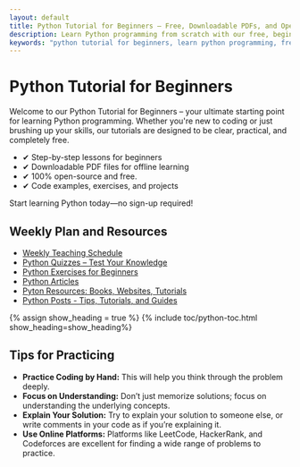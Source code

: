 ```yaml
---
layout: default
title: Python Tutorial for Beginners – Free, Downloadable PDFs, and Open Source
description: Learn Python programming from scratch with our free, beginner-friendly tutorials. Access open-source content, download PDF lessons, and start coding today!.
keywords: "python tutorial for beginners, learn python programming, free python lessons, python pdf tutorials, open-source python guide, python coding for beginners, python exercises and projects, python programming basics, downloadable python resources, python step-by-step guide"
---
```


# Python Tutorial for Beginners 

Welcome to our Python Tutorial for Beginners – your ultimate starting point for learning Python programming. Whether you're new to coding or just brushing up your skills, our tutorials are designed to be clear, practical, and completely free.

- ✔ Step-by-step lessons for beginners
- ✔ Downloadable PDF files for offline learning
- ✔ 100% open-source and free.
- ✔ Code examples, exercises, and projects

Start learning Python today—no sign-up required!

## Weekly Plan and Resources

- [Weekly Teaching Schedule](../it-323/docs/course-overview-it-323.html#weekly-schedule-of-classes)
- [Python Quizzes – Test Your Knowledge](quizzes/index.md)
- [Python Exercises for Beginners](exercises/index.md)
- [Python Articles](/python/posts/)
- [Pyton Resources: Books, Websites, Tutorials](resources.md)
- [Python Posts - Tips, Tutorials, and Guides](posts/)
  

{% assign show_heading = true %}
{% include toc/python-toc.html show_heading=show_heading%}

## Tips for Practicing

- **Practice Coding by Hand:** This will help you think through the problem deeply.
- **Focus on Understanding:** Don’t just memorize solutions; focus on understanding the underlying concepts.
- **Explain Your Solution:** Try to explain your solution to someone else, or write comments in your code as if you’re explaining it.
- **Use Online Platforms:** Platforms like LeetCode, HackerRank, and Codeforces are excellent for finding a wide range of problems to practice.



